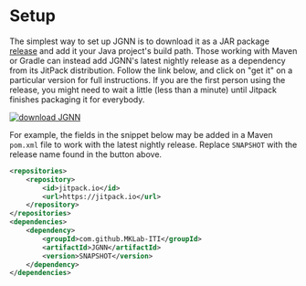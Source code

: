 # Setup

The simplest way to set up JGNN is to download it as a JAR package [release](https://github.com/MKLab-ITI/JGNN/releases) and add it your Java project's build path. Those working with Maven or Gradle can instead add JGNN's latest nightly release as a dependency from its JitPack distribution. Follow the link below, and click on "get it" on a particular version for full instructions. If you are the first person using the release, you might need to wait a little (less than a minute) until Jitpack finishes packaging it for everybody.

[![download JGNN](https://jitpack.io/v/MKLab-ITI/JGNN.svg)](https://jitpack.io/#MKLab-ITI/JGNN)

For example, the fields in the snippet below may be added in a Maven `pom.xml` file to work with the latest nightly release. Replace `SNAPSHOT` with the release name found in the button above.

```xml
<repositories>
    <repository>
        <id>jitpack.io</id>
        <url>https://jitpack.io</url>
    </repository>
</repositories>
<dependencies>
    <dependency>
        <groupId>com.github.MKLab-ITI</groupId>
        <artifactId>JGNN</artifactId>
        <version>SNAPSHOT</version>
    </dependency>
</dependencies>
```